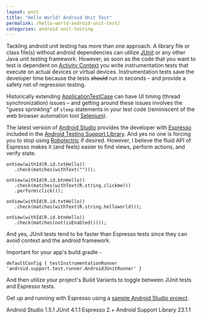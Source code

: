 ```yaml
---
layout: post
title: "Hello World! Android Unit Test"
permalink: /hello-world-android-unit-test/
categories: android unit-testing
---
```

Tackling android unit testing has more than one approach.  A library file or class file(s) without android dependencies can utilize [JUnit](http://www.junit.org) or any other Java unit testing framework.  However, as soon as the code that you want to test is dependent on [Activity Context](http://developer.android.com/reference/android/app/Activity.html) you write instrumentation tests that execute on actual devices or virtual devices.  Instrumentation tests save the developer time because the tests ~~should~~ run in seconds – and provide a safety net of regression testing.

Historically extending [ApplicationTestCase](http://developer.android.com/reference/android/test/ApplicationTestCase.html) can have UI timing (thread synchronization) issues – and getting around these issues involves the "guess  sprinkling" of ```sleep``` statements in your test code (reminiscent of the web browser automation tool [Selenium](http://docs.seleniumhq.org/)).

The latest version of [Android Studio](https://developer.android.com/sdk/index.html) provides the developer with [Espresso](http://developer.android.com/reference/android/support/test/package-summary.html) included in the [Android Testing Support Library](http://developer.android.com/tools/testing-support-library/index.html).  And yes no one is forcing you to stop using [Robolectric](http://robolectric.org) if desired.  However, I believe the fluid API of Espresso makes it (and feels) easier to find views, perform actions, and verify state.  


```
onView(withId(R.id.txtHello))
   .check(matches(withText("")));

onView(withId(R.id.btnHello))
   .check(matches(withText(R.string.clickme)))
   .perform(click());

onView(withId(R.id.txtHello))
   .check(matches(withText(R.string.helloworld)));

onView(withId(R.id.btnHello))
   .check(matches(not(isEnabled())));
   ```

And yes, JUnit tests tend to be faster than Espresso tests since they can avoid context and the android framework.

Important for your app's build.gradle -

```defaultConfig { testInstrumentationRunner 'android.support.test.runner.AndroidJUnitRunner' }```

And then utilize your project's Build Variants to toggle between JUnit tests and Espresso tests.

Get up and running with Espresso using a [sample Android Studio project](https://github.com/dragthor/HelloWorldAndroidUnitTesting).

Android Studio 1.5.1
JUnit 4.1.1
Espresso 2.+
Android Support Library 23.1.1
